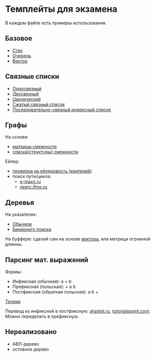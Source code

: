 # Темплейты для экзамена
В каждом файле есть примеры использования.
## Базовое
- [Стек](usage/stack.cpp)
- [Очередь](usage/queue.cpp)
- [Вектор](usage/vector.cpp)

## Связные списки
- [Односвязный](usage/linked_list.cpp)
- [Двусвязный](usage/double_linked_list.cpp)
- [Циклический](usage/cycled_linked_list.cpp)
- [Сжатый связный список](usage/sparse_linked_list.cpp)
- [Последовательно-связный индексный список](usage/indexed_linked_lists.cpp)

## Графы
На основе:
- [матрицы смежности](usage/adjacency_matrix_graph.cpp)
- [списка(структуры) смежности](usage/adjacency_list_graph.cpp)

Ейлер:
- [проверка на ейлеровость (критерий)](https://neerc.ifmo.ru/wiki/index.php?title=%D0%AD%D0%B9%D0%BB%D0%B5%D1%80%D0%BE%D0%B2%D0%BE%D1%81%D1%82%D1%8C_%D0%B3%D1%80%D0%B0%D1%84%D0%BE%D0%B2)
- поиск пути/цикла:
    - [e-maxx.ru](https://e-maxx.ru/algo/euler_path)
    - [neerc.ifmo.ru](https://neerc.ifmo.ru/wiki/index.php?title=%D0%90%D0%BB%D0%B3%D0%BE%D1%80%D0%B8%D1%82%D0%BC_%D0%BF%D0%BE%D1%81%D1%82%D1%80%D0%BE%D0%B5%D0%BD%D0%B8%D1%8F_%D0%AD%D0%B9%D0%BB%D0%B5%D1%80%D0%BE%D0%B2%D0%B0_%D1%86%D0%B8%D0%BA%D0%BB%D0%B0)

## Деревья
На указателях:
- [Обычное](usage/unordered_tree.cpp)
- [Бинарного поиска](usage/binary_search_tree.cpp)

На буффере: сделай сам на основе [вектора](usage/vector.cpp), или матрици огромной длинны.
## Парсинг мат. выражений
Формы:
- Инфиксная (обычная): a + b
- Префиксная (польская): + a b
- Постфиксная (обратная польская): a b +

[Теория](https://www.tutorialspoint.com/data_structures_algorithms/expression_parsing.htm)

Перевод из инфиксной в постфиксную: [algolist.ru](http://algolist.ru/maths/misc/revpn.php), [tutorialspoint.com](https://www.tutorialspoint.com/data_structures_algorithms/expression_parsing_using_statck.htm). Можно переделать в префиксную.

## Нереализовано
- АВЛ-дерево
- остовное дерево